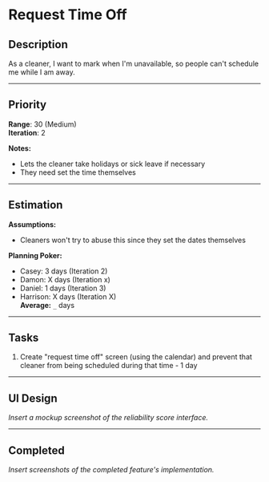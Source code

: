# Request Time Off

## Description

As a cleaner, I want to mark when I'm unavailable, so people can't schedule me while I am away.

---

## Priority 

**Range**: 30 (Medium)   
**Iteration**: 2

**Notes:**
- Lets the cleaner take holidays or sick leave if necessary
- They need set the time themselves

---

## Estimation

**Assumptions:**
- Cleaners won't try to abuse this since they set the dates themselves

**Planning Poker:**
- Casey: 3 days (Iteration 2)  
- Damon: X days (Iteration x)  
- Daniel: 1 days (Iteration 3)
- Harrison: X days (Iteration X)  
**Average:** `_` days 

--------------------------

## Tasks
1. Create "request time off" screen (using the calendar) and prevent that cleaner from being scheduled during that time - 1 day

---

## UI Design
*Insert a mockup screenshot of the reliability score interface.*

---

## Completed
*Insert screenshots of the completed feature's implementation.*
